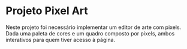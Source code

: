 # Projeto Pixel Art

Neste projeto foi necessário implementar um editor de arte com pixels. Dada uma paleta de cores e um quadro composto por pixels, ambos interativos para quem tiver acesso à página.
